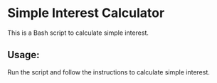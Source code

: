# Simple Interest Calculator

This is a Bash script to calculate simple interest.

## Usage:
Run the script and follow the instructions to calculate simple interest.

